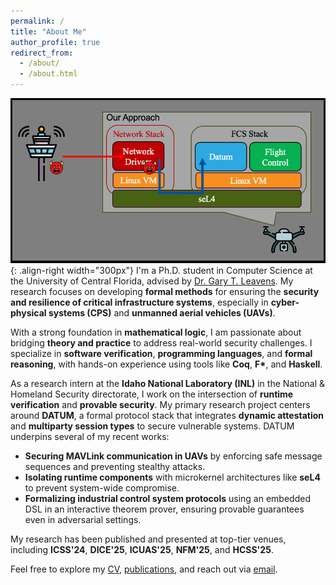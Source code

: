 ```yaml
---
permalink: /
title: "About Me"
author_profile: true
redirect_from: 
  - /about/
  - /about.html
---
```


![Datum pic](/images/datum.png){: .align-right width="300px"}
I'm a Ph.D. student in Computer Science at the University of Central Florida, advised by [Dr. Gary T. Leavens](https://www.cs.ucf.edu/~leavens/homepage.html). My research focuses on developing **formal methods** for ensuring the **security and resilience of critical infrastructure systems**, especially in **cyber-physical systems (CPS)** and **unmanned aerial vehicles (UAVs)**.

With a strong foundation in **mathematical logic**, I am passionate about bridging **theory and practice** to address real-world security challenges. I specialize in **software verification**, **programming languages**, and **formal reasoning**, with hands-on experience using tools like **Coq**, **F\***, and **Haskell**.

As a research intern at the **Idaho National Laboratory (INL)** in the National & Homeland Security directorate, I work on the intersection of **runtime verification** and **provable security**. My primary research project centers around **DATUM**, a formal protocol stack that integrates **dynamic attestation** and **multiparty session types** to secure vulnerable systems. DATUM underpins several of my recent works:

- **Securing MAVLink communication in UAVs** by enforcing safe message sequences and preventing stealthy attacks.
- **Isolating runtime components** with microkernel architectures like **seL4** to prevent system-wide compromise.
- **Formalizing industrial control system protocols** using an embedded DSL in an interactive theorem prover, ensuring provable guarantees even in adversarial settings.

My research has been published and presented at top-tier venues, including **ICSS'24**, **DICE'25**, **ICUAS'25**, **NFM'25**, and **HCSS'25**.

Feel free to explore my [CV](/cv/), [publications](/publications/), and reach out via [email](mailto:arthur.amorim@ucf.edu).